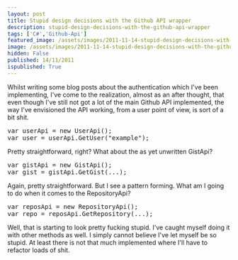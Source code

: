 ```yaml
---
layout: post
title: Stupid design decisions with the Github API wrapper
description: stupid-design-decisions-with-the-github-api-wrapper
tags: ['C#','Github-Api']
featured_image: /assets/images/2011-11-14-stupid-design-decisions-with-the-github-api-wrapper.webp
image: /assets/images/2011-11-14-stupid-design-decisions-with-the-github-api-wrapper.webp
hidden: False
published: 14/11/2011
ispublished: True
---
```

Whilst writing some blog posts about the authentication which I've been implementing, I've come to the realization, almost as an after thought, that even though I've still not got a lot of the main Github API implemented, the way I've envisioned the API working, from a user point of view, is sort of a bit shit.
<pre class="brush:applescript">var userApi = new UserApi();
var user = userApi.GetUser("example");</pre>
Pretty straightforward, right? What about the as yet unwritten GistApi?
<pre class="brush:csharp">var gistApi = new GistApi();
var gist = gistApi.GetGist(...);</pre>
Again, pretty straightforward. But I see a pattern forming. What am I going to do when it comes to the RepositoryApi?
<pre class="brush:csharp">var reposApi = new RepositoryApi();
var repo = reposApi.GetRepository(...);</pre>
Well, that is starting to look pretty fucking stupid. I've caught myself doing it with other methods as well. I simply cannot believe I've let myself be so stupid. At least there is not that much implemented where I'll have to refactor loads of shit.
